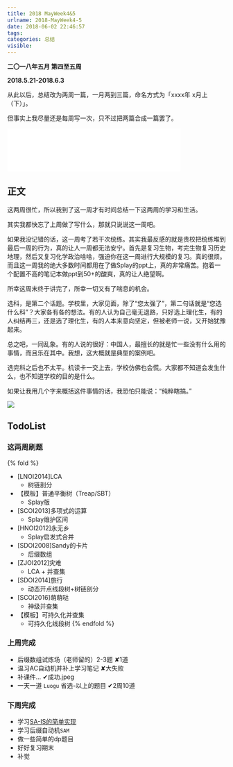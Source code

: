 ```yaml
---
title: 2018 MayWeek4&5
urlname: 2018-MayWeek4-5
date: 2018-06-02 22:46:57
tags:
categories: 总结
visible:
---
```


**二〇一八年五月 第四至五周**

**2018.5.21-2018.6.3**

从此以后，总结改为两周一篇，一月两到三篇，命名方式为「xxxx年 x月上（下）」。

<!-- more -->

但事实上我尽量还是每周写一次，只不过把两篇合成一篇罢了。

<iframe frameborder="no" border="0" marginwidth="0" marginheight="0" width=400 height=100 src="//music.163.com/outchain/player?type=2&id=477922&auto=0&height=100"></iframe>

## 正文

这两周很忙，所以我到了这一周才有时间总结一下这两周的学习和生活。

其实我都快忘了上周做了写什么，那就只说说这一周吧。

如果我没记错的话，这一周考了若干次统练。其实我最反感的就是贵校把统练堆到最后一周的行为，真的让人一周都无法安宁。首先是复习生物，考完生物复习历史地理，然后又复习化学政治啥啥，强迫你在这一周进行大规模的复习。真的很烦。而且这一周我的绝大多数时间都用在了做Splay的ppt上，真的非常痛苦。抱着一个配置不高的笔记本做ppt到50+的酸爽，真的让人绝望啊。

所幸这周末终于讲完了，所幸一切又有了喘息的机会。

选科，是第二个话题。学校里，大家见面，除了“您太强了”，第二句话就是“您选什么科”？大家各有各的想法。有的人认为自己毫无退路，只好选上理化生，有的人纠结再三，还是选了理化生，有的人本来意向坚定，但被老师一说，又开始犹豫起来。

总之吧，一同乱象。有的人说的很好：中国人，最擅长的就是忙一些没有什么用的事情，而且乐在其中。我想，这大概就是典型的案例吧。

选完科之后也不太平。机读卡一交上去，学校仿佛也会慌。大家都不知道会发生什么，也不知道学校的目的是什么。

如果让我用几个字来概括这件事情的话，我恐怕只能说：“纯粹瞎搞。”

![](title.jpg)

## TodoList

### 这两周刷题

{% fold %}
+ [LNOI2014]LCA 
    + 树链剖分
+ 【模板】普通平衡树（Treap/SBT） 
    + Splay版
+ [SCOI2013]多项式的运算 
    + Splay维护区间
+ [HNOI2012]永无乡
    + Splay启发式合并
+ [SDOI2008]Sandy的卡片 
    + 后缀数组
+ [ZJOI2012]灾难
    + LCA + 并查集
+ [SDOI2014]旅行
    + 动态开点线段树+树链剖分
+ [SCOI2016]萌萌哒 
    + 神级并查集
+ 【模板】可持久化并查集 
    + 可持久化线段树
{% endfold %}

### 上周完成

+ 后缀数组试炼场（老师留的）2-3题 ✘1道
+ 温习AC自动机并补上学习笔记 ✘大失败
+ 补课件... ✔成功.jpeg
+ 一天一道 `Luogu` 省选-以上的题目 ✔2周10道


### 下周完成

+ 学习[SA-IS的简单实现](https://zhuanlan.zhihu.com/p/28331415)
+ 学习后缀自动机`SAM`
+ 做一些简单的dp题目
+ 好好复习期末
+ 补觉